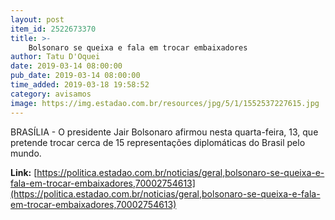 ```yaml
---
layout: post
item_id: 2522673370
title: >-
    Bolsonaro se queixa e fala em trocar embaixadores
author: Tatu D'Oquei
date: 2019-03-14 08:00:00
pub_date: 2019-03-14 08:00:00
time_added: 2019-03-18 19:58:52
category: avisamos
image: https://img.estadao.com.br/resources/jpg/5/1/1552537227615.jpg
---
```


BRASÍLIA - O presidente Jair Bolsonaro afirmou nesta quarta-feira, 13, que pretende trocar cerca de 15 representações diplomáticas do Brasil pelo mundo.

**Link:** [https://politica.estadao.com.br/noticias/geral,bolsonaro-se-queixa-e-fala-em-trocar-embaixadores,70002754613](https://politica.estadao.com.br/noticias/geral,bolsonaro-se-queixa-e-fala-em-trocar-embaixadores,70002754613)


